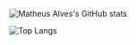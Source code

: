 ![Matheus Alves's GitHub stats](https://github-readme-stats.vercel.app/api?username=matheusxalvz&hide=prs,issues&theme=tokyonight&border_radius=15&hide_border=true&diplay=flex)

![Top Langs](https://github-readme-stats.vercel.app/api/top-langs/?username=matheusxalvz&langs_count=10&layout=compact&theme=tokyonight&border_radius=15&hide_border=true)
